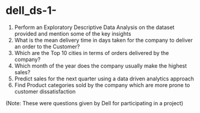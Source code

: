 # dell_ds-1-
1. Perform an Exploratory Descriptive Data Analysis on the dataset provided and mention some of
the key insights
2. What is the mean delivery time in days taken for the company to deliver an order to the
Customer?
3. Which are the Top 10 cities in terms of orders delivered by the company?
4. Which month of the year does the company usually make the highest sales?
5. Predict sales for the next quarter using a data driven analytics approach
6. Find Product categories sold by the company which are more prone to customer dissatisfaction


(Note: These were questions given by Dell for participating in a project)
